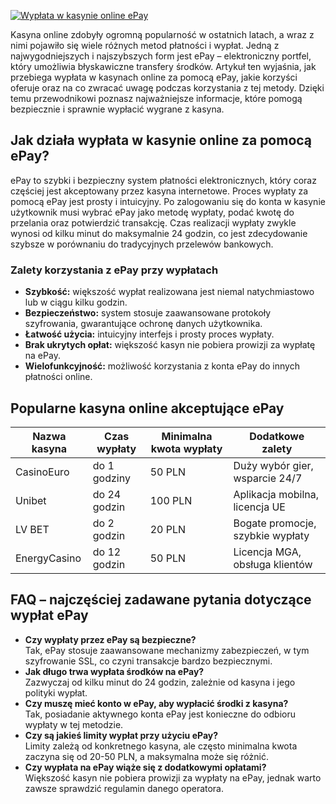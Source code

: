 [![Wypłata w kasynie online ePay](https://123-caf.pages.dev/gitsignup.png)](https://vrmoo.ru/Bt82HjjY)

<p>Kasyna online zdobyły ogromną popularność w ostatnich latach, a wraz z nimi pojawiło się wiele różnych metod płatności i wypłat. Jedną z najwygodniejszych i najszybszych form jest ePay – elektroniczny portfel, który umożliwia błyskawiczne transfery środków. Artykuł ten wyjaśnia, jak przebiega wypłata w kasynach online za pomocą ePay, jakie korzyści oferuje oraz na co zwracać uwagę podczas korzystania z tej metody. Dzięki temu przewodnikowi poznasz najważniejsze informacje, które pomogą bezpiecznie i sprawnie wypłacić wygrane z kasyna.</p>  <h2>Jak działa wypłata w kasynie online za pomocą ePay?</h2> <p>ePay to szybki i bezpieczny system płatności elektronicznych, który coraz częściej jest akceptowany przez kasyna internetowe. Proces wypłaty za pomocą ePay jest prosty i intuicyjny. Po zalogowaniu się do konta w kasynie użytkownik musi wybrać ePay jako metodę wypłaty, podać kwotę do przelania oraz potwierdzić transakcję. Czas realizacji wypłaty zwykle wynosi od kilku minut do maksymalnie 24 godzin, co jest zdecydowanie szybsze w porównaniu do tradycyjnych przelewów bankowych.</p>  <h3>Zalety korzystania z ePay przy wypłatach</h3> <ul>   <li><strong>Szybkość:</strong> większość wypłat realizowana jest niemal natychmiastowo lub w ciągu kilku godzin.</li>   <li><strong>Bezpieczeństwo:</strong> system stosuje zaawansowane protokoły szyfrowania, gwarantujące ochronę danych użytkownika.</li>   <li><strong>Łatwość użycia:</strong> intuicyjny interfejs i prosty proces wypłaty.</li>   <li><strong>Brak ukrytych opłat:</strong> większość kasyn nie pobiera prowizji za wypłatę na ePay.</li>   <li><strong>Wielofunkcyjność:</strong> możliwość korzystania z konta ePay do innych płatności online.</li> </ul>  <h2>Popularne kasyna online akceptujące ePay</h2> <table>   <thead>     <tr>       <th>Nazwa kasyna</th>       <th>Czas wypłaty</th>       <th>Minimalna kwota wypłaty</th>       <th>Dodatkowe zalety</th>     </tr>   </thead>   <tbody>     <tr>       <td>CasinoEuro</td>       <td>do 1 godziny</td>       <td>50 PLN</td>       <td>Duży wybór gier, wsparcie 24/7</td>     </tr>     <tr>       <td>Unibet</td>       <td>do 24 godzin</td>       <td>100 PLN</td>       <td>Aplikacja mobilna, licencja UE</td>     </tr>     <tr>       <td>LV BET</td>       <td>do 2 godzin</td>       <td>20 PLN</td>       <td>Bogate promocje, szybkie wypłaty</td>     </tr>     <tr>       <td>EnergyCasino</td>       <td>do 12 godzin</td>       <td>50 PLN</td>       <td>Licencja MGA, obsługa klientów</td>     </tr>   </tbody> </table>  <h2>FAQ – najczęściej zadawane pytania dotyczące wypłat ePay</h2> <ul>   <li><strong>Czy wypłaty przez ePay są bezpieczne?</strong><br>Tak, ePay stosuje zaawansowane mechanizmy zabezpieczeń, w tym szyfrowanie SSL, co czyni transakcje bardzo bezpiecznymi.</li>   <li><strong>Jak długo trwa wypłata środków na ePay?</strong><br>Zazwyczaj od kilku minut do 24 godzin, zależnie od kasyna i jego polityki wypłat.</li>   <li><strong>Czy muszę mieć konto w ePay, aby wypłacić środki z kasyna?</strong><br>Tak, posiadanie aktywnego konta ePay jest konieczne do odbioru wypłaty w tej metodzie.</li>   <li><strong>Czy są jakieś limity wypłat przy użyciu ePay?</strong><br>Limity zależą od konkretnego kasyna, ale często minimalna kwota zaczyna się od 20-50 PLN, a maksymalna może się różnić.</li>   <li><strong>Czy wypłata na ePay wiąże się z dodatkowymi opłatami?</strong><br>Większość kasyn nie pobiera prowizji za wypłaty na ePay, jednak warto zawsze sprawdzić regulamin danego operatora.</li> </ul>